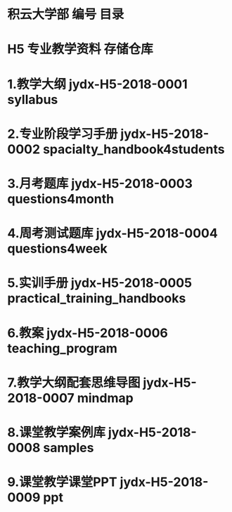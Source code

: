# 积云大学部													编号															目录
# H5 专业教学资料 存储仓库
# 1.教学大纲													jydx-H5-2018-0001								syllabus
# 2.专业阶段学习手册											jydx-H5-2018-0002								spacialty_handbook4students
# 3.月考题库													jydx-H5-2018-0003								questions4month
# 4.周考测试题库												jydx-H5-2018-0004								questions4week
# 5.实训手册													jydx-H5-2018-0005								practical_training_handbooks
# 6.教案														jydx-H5-2018-0006								teaching_program
# 7.教学大纲配套思维导图										jydx-H5-2018-0007								mindmap
# 8.课堂教学案例库											jydx-H5-2018-0008								samples
# 9.课堂教学课堂PPT											jydx-H5-2018-0009								ppt